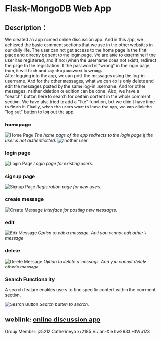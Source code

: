 # Flask-MongoDB Web App
## Description：
We created an app named online discussion app. And in this app, we achieved the basic comment sections that we use in the other websites in our daily life. The user can not get access to the home page in the first place and directly be sent to the login page. We are able to determine if the user has registered, and if not (when the username does not exist), redirect the page to the registration. If the password is "wrong" in the login page, then, it will flash and say the password is wrong.  
After logging into the app, we can post the messages using the log-in username. And for the other messages, what we can do is only delete and edit the messages posted by the same log-in username. And for other messages, neither deletion or edition can be done. 
Also, we have a "search" button here to search for certain content in the whole comment section. We have also tried to add a “like” function, but we didn’t have time to finish it.
Finally, when the users want to leave the app, we can click the "log out" button to log out the app. 
### homepage
![Home Page](/images/home_page.png)
*The home page of the app redirects to the login page if the user is not authenticated.*
![another user](/images/another_user.png)
### login page
![Login Page](/images/sign_in.png)
*Login page for existing users.*
### signup page
![Signup Page](/images/sign_up.png)
*Registration page for new users.*
### create message
![Create Message](/images/create.png)
*Interface for posting new messages.*
### edit
![Edit Message](/images/notedit.png)
*Option to edit a message. And you cannot edit other's message*
### delete
![Delete Message](/images/notdel.png)
*Option to delete a message. And you cannot delete other's message*
### Search Functionality
A search feature enables users to find specific content within the comment section.

![Search Button](/images/search.png)
*Search button to search.*

## weblink: [online discussion app](https://i6.cims.nyu.edu/~hw2933/7-web-app-HtWu123/flask.cgi)


Group Member: 
jz5212 Catherineya
xx2185 Vivian-Xie
hw2933 HtWu123

